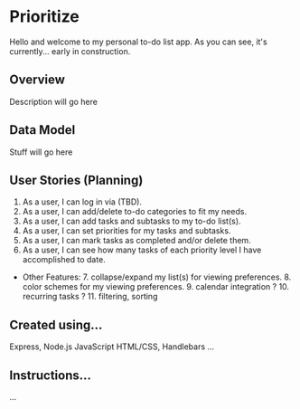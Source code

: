 # Prioritize
Hello and welcome to my personal to-do list app. As you can see, it's currently... early in construction.

## Overview
Description will go here

## Data Model
Stuff will go here

## User Stories (Planning)
1. As a user, I can log in via (TBD).
2. As a user, I can add/delete to-do categories to fit my needs.
3. As a user, I can add tasks and subtasks to my to-do list(s).
4. As a user, I can set priorities for my tasks and subtasks.
5. As a user, I can mark tasks as completed and/or delete them.
6. As a user, I can see how many tasks of each priority level I have accomplished to date.
- Other Features:
  7. collapse/expand my list(s) for  viewing preferences.
  8. color schemes for my viewing preferences.
  9. calendar integration ?
  10. recurring tasks ?
  11. filtering, sorting

## Created using...
Express, Node.js
JavaScript
HTML/CSS, Handlebars
...

## Instructions...
...
